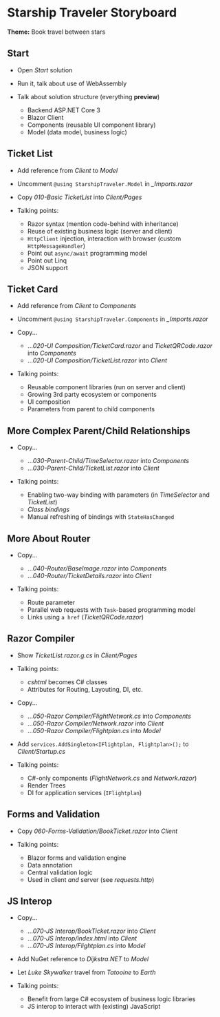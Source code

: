 # Starship Traveler Storyboard

**Theme:** Book travel between stars

## Start

* Open *Start* solution

* Run it, talk about use of WebAssembly

* Talk about solution structure (everything **preview**)
  * Backend ASP.NET Core 3
  * Blazor Client
  * Components (reusable UI component library)
  * Model (data model, business logic)

## Ticket List

* Add reference from *Client* to *Model*

* Uncomment `@using StarshipTraveler.Model` in *_Imports.razor*

* Copy *010-Basic TicketList* into *Client/Pages*

* Talking points:
  * Razor syntax (mention code-behind with inheritance)
  * Reuse of existing business logic (server and client)
  * `HttpClient` injection, interaction with browser (custom `HttpMessageHandler`)
  * Point out `async/await` programming model
  * Point out Linq
  * JSON support

## Ticket Card

* Add reference from *Client* to *Components*

* Uncomment `@using StarshipTraveler.Components` in *_Imports.razor*

* Copy...
  * ...*020-UI Composition/TicketCard.razor* and *TicketQRCode.razor* into *Components*
  * ...*020-UI Composition/TicketList.razor* into *Client*

* Talking points:
  * Reusable component libraries (run on server and client)
  * Growing 3rd party ecosystem or components
  * UI composition
  * Parameters from parent to child components

## More Complex Parent/Child Relationships

* Copy...
  * ...*030-Parent-Child/TimeSelector.razor* into *Components*
  * ...*030-Parent-Child/TicketList.razor* into *Client*

* Talking points:
  * Enabling two-way binding with parameters (in *TimeSelector* and *TicketList*)
  * *Class bindings*
  * Manual refreshing of bindings with `StateHasChanged`

## More About Router

* Copy...
  * ...*040-Router/BaseImage.razor* into *Components*
  * ...*040-Router/TicketDetails.razor* into *Client*

* Talking points:
  * Route parameter
  * Parallel web requests with `Task`-based programming model
  * Links using `a href` (*TicketQRCode.razor*)

## Razor Compiler

* Show *TicketList.razor.g.cs* in *Client/Pages*

* Talking points:
  * *cshtml* becomes C# classes
  * Attributes for Routing, Layouting, DI, etc.

* Copy...
  * ...*050-Razor Compiler/FlightNetwork.cs* into *Components*
  * ...*050-Razor Compiler/Network.razor* into *Client*
  * ...*050-Razor Compiler/Flightplan.cs* into *Model*

* Add `services.AddSingleton<IFlightplan, Flightplan>();` to *Client/Startup.cs*

* Talking points:
  * C#-only components (*FlightNetwork.cs* and *Network.razor*)
  * Render Trees
  * DI for application services (`IFlightplan`)

## Forms and Validation

* Copy *060-Forms-Validation/BookTicket.razor* into *Client*

* Talking points:
  * Blazor forms and validation engine
  * Data annotation
  * Central validation logic
  * Used in client *and* server (see *requests.http*)

## JS Interop

* Copy...
  * ...*070-JS Interop/BookTicket.razor* into *Client*
  * ...*070-JS Interop/index.html* into *Client*
  * ...*070-JS Interop/Flightplan.cs* into *Model*

* Add NuGet reference to *Dijkstra.NET* to *Model*

* Let *Luke Skywalker* travel from *Tatooine* to *Earth*

* Talking points:
  * Benefit from large C# ecosystem of business logic libraries
  * JS interop to interact with (existing) JavaScript

